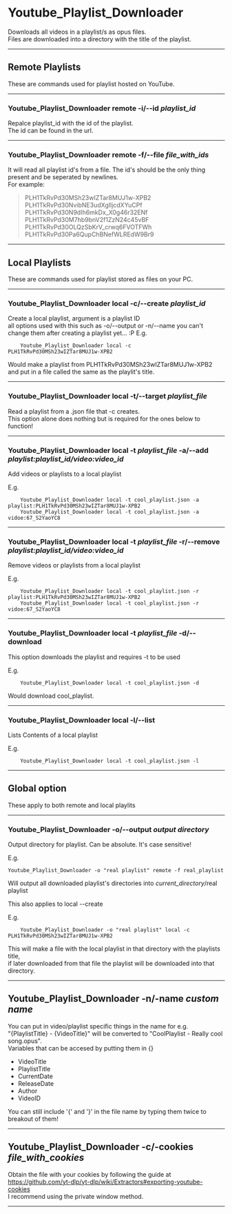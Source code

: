 # Youtube_Playlist_Downloader
Downloads all videos in a playlist/s as opus files.  
Files are downloaded into a directory with the title of the playlist.  

---

## Remote Playlists
These are commands used for playlist hosted on YouTube.

---

### Youtube_Playlist_Downloader remote -i/--id *playlist_id*
Repalce playlist_id with the id of the playlist.  
The id can be found in the url.  

---

### Youtube_Playlist_Downloader remote -f/--file *file_with_ids*
It will read all playlist id's from a file. The id's should be the only thing present and be seperated by newlines.  
For example:  
> PLH1TkRvPd30MSh23wIZTar8MUJ1w-XPB2  
> PLH1TkRvPd30NvibNE3udXgIljcdXYuCPf  
> PLH1TkRvPd30N9dIh6mkDx_X0g46r32ENf  
> PLH1TkRvPd30M7hb9bnV2f1ZzN24c45vBF  
> PLH1TkRvPd30OLQzSbKrV_crwq6FVOTFWh  
> PLH1TkRvPd30Pa6QupChBNefWLREdW9Br9  

---

## Local Playlists
These are commands used for playlist stored as files on your PC.  

---

### Youtube_Playlist_Downloader local -c/--create *playlist_id*
Create a local playlist, argument is a playlist ID  
all options used with this such as -o/--output or -n/--name you can't
change them after creating a playlist yet... :P
E.g.  
```
    Youtube_Playlist_Downloader local -c PLH1TkRvPd30MSh23wIZTar8MUJ1w-XPB2
```
Would make a playlist from PLH1TkRvPd30MSh23wIZTar8MUJ1w-XPB2  
and put in a file called the same as the playlit's title.  

---

### Youtube_Playlist_Downloader local -t/--target *playlist_file*
Read a playlist from a .json file that -c creates.  
This option alone does nothing but is required for the ones below to function!  

---

### Youtube_Playlist_Downloader local -t *playlist_file* -a/--add *playlist:playlist_id/video:video_id*
Add videos or playlists to a local playlist  

E.g.  
```
    Youtube_Playlist_Downloader local -t cool_playlist.json -a playlist:PLH1TkRvPd30MSh23wIZTar8MUJ1w-XPB2
    Youtube_Playlist_Downloader local -t cool_playlist.json -a vidoe:67_S2YaoYC8
```

---

### Youtube_Playlist_Downloader local -t *playlist_file* -r/--remove *playlist:playlist_id/video:video_id*
Remove videos or playlists from a local playlist  

E.g.  
```
    Youtube_Playlist_Downloader local -t cool_playlist.json -r playlist:PLH1TkRvPd30MSh23wIZTar8MUJ1w-XPB2
    Youtube_Playlist_Downloader local -t cool_playlist.json -r vidoe:67_S2YaoYC8
```

---

### Youtube_Playlist_Downloader local -t *playlist_file* -d/--download
This option downloads the playlist and requires -t to be used  

E.g.  
```
    Youtube_Playlist_Downloader local -t cool_playlist.json -d
```
Would download cool_playlist.

---

### Youtube_Playlist_Downloader local -l/--list
Lists Contents of a local playlist

E.g.  
```
    Youtube_Playlist_Downloader local -t cool_playlist.json -l
```

---

## Global option
These apply to both remote and local playlits

---
### Youtube_Playlist_Downloader -o/--output *output directory*
Output directory for playlist. Can be absolute. It's case sensitive!  

E.g.
```
Youtube_Playlist_Downloader -o "real playlist" remote -f real_playlist
```
Will output all downloaded playlist's directories into *current_directory*/real playlist

This also applies to local --create

E.g.  
```
    Youtube_Playlist_Downloader -o "real playlist" local -c PLH1TkRvPd30MSh23wIZTar8MUJ1w-XPB2
```
This will make a file with the local playlist in that directory with the playlists title,  
if later downloaded from that file the playlist will be downloaded into that directory.  

---

## Youtube_Playlist_Downloader -n/-name *custom name*
You can put in video/playlist specific things in the name for e.g.  
"{PlaylistTitle} - {VideoTitle}" will be converted to "CoolPlaylist - Really cool song.opus".  
Variables that can be accesed by putting them in {}  
- VideoTitle
- PlaylistTitle
- CurrentDate
- ReleaseDate
- Author
- VideoID  

You can still include '{' and '}' in the file name by typing them twice to breakout of them!  

---

## Youtube_Playlist_Downloader -c/-cookies *file_with_cookies*
Obtain the file with your cookies by following the guide at  
https://github.com/yt-dlp/yt-dlp/wiki/Extractors#exporting-youtube-cookies  
I recommend using the private window method.  

---
